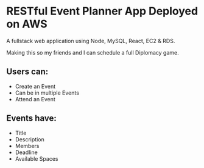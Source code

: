 # RESTful Event Planner App Deployed on AWS

A fullstack web application using Node, MySQL, React, EC2 & RDS.

Making this so my friends and I can schedule a full Diplomacy game.

## Users can:

- Create an Event
- Can be in multiple Events
- Attend an Event

## Events have:

- Title
- Description
- Members
- Deadline
- Available Spaces
